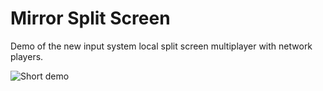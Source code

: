# Mirror Split Screen

Demo of the new input system local split screen multiplayer with network players.

![Short demo](/media/splitscreen01.gif "Short Demo")
